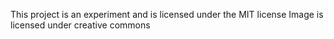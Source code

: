 This project is an experiment and is licensed under the MIT license
Image is licensed under creative commons